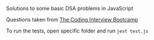 Solutions to some basic DSA problems in JavaScript

Questions taken from [The Coding Interview Bootcamp](https://www.udemy.com/course/coding-interview-bootcamp-algorithms-and-data-structure/)

To run the tests, open specific folder and run `jest test.js`
